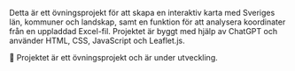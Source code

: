 Detta är ett övningsprojekt för att skapa en interaktiv karta med Sveriges län, kommuner och landskap, samt en funktion för att analysera koordinater från en uppladdad Excel-fil.
Projektet är byggt med hjälp av ChatGPT och använder HTML, CSS, JavaScript och Leaflet.js.

🚀 Projektet är ett övningsprojekt och är under utveckling.
